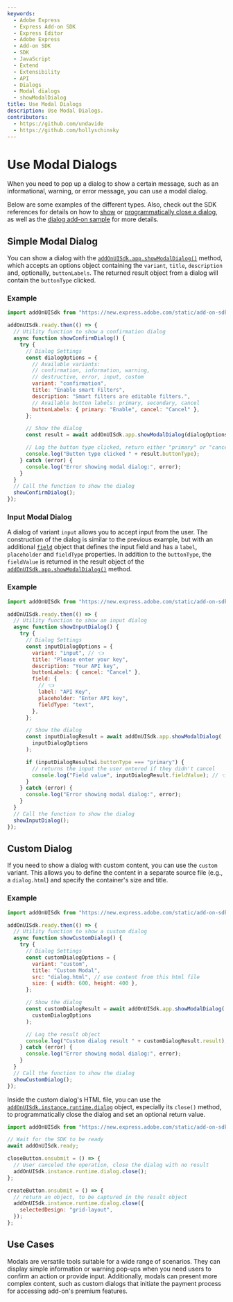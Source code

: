 ```yaml
---
keywords:
  - Adobe Express
  - Express Add-on SDK
  - Express Editor
  - Adobe Express
  - Add-on SDK
  - SDK
  - JavaScript
  - Extend
  - Extensibility
  - API
  - Dialogs
  - Modal dialogs
  - showModalDialog
title: Use Modal Dialogs
description: Use Modal Dialogs.
contributors:
  - https://github.com/undavide
  - https://github.com/hollyschinsky
---
```


# Use Modal Dialogs

When you need to pop up a dialog to show a certain message, such as an informational, warning, or error message, you can use a modal dialog.

Below are some examples of the different types. Also, check out the SDK references for details on how to [show](../../../references/addonsdk/addonsdk-app.md#showmodaldialog) or [programmatically close a dialog](../../../references/addonsdk/runtime-dialog.md#close), as well as the [dialog add-on sample](../../../samples.md#dialog-add-on) for more details.

## Simple Modal Dialog

You can show a dialog with the [`addOnUISdk.app.showModalDialog()`](../../../references/addonsdk/addonsdk-app.md#showmodaldialog) method, which accepts an options object containing the `variant`, `title`, `description` and, optionally, `buttonLabels`. The returned result object from a dialog will contain the `buttonType` clicked.

### Example

```js
import addOnUISdk from "https://new.express.adobe.com/static/add-on-sdk/sdk.js";

addOnUISdk.ready.then(() => {
  // Utility function to show a confirmation dialog
  async function showConfirmDialog() {
    try {
      // Dialog Settings
      const dialogOptions = {
        // Available variants:
        // confirmation, information, warning,
        // destructive, error, input, custom
        variant: "confirmation",
        title: "Enable smart Filters",
        description: "Smart filters are editable filters.",
        // Available button labels: primary, secondary, cancel
        buttonLabels: { primary: "Enable", cancel: "Cancel" },
      };

      // Show the dialog
      const result = await addOnUISdk.app.showModalDialog(dialogOptions);

      // Log the button type clicked, return either "primary" or "cancel"
      console.log("Button type clicked " + result.buttonType);
    } catch (error) {
      console.log("Error showing modal dialog:", error);
    }
  }
  // Call the function to show the dialog
  showConfirmDialog();
});
```

### Input Modal Dialog

A dialog of variant `input` allows you to accept input from the user. The construction of the dialog is similar to the previous example, but with an additional [`field`](../../../references/addonsdk/addonsdk-app.md#field) object that defines the input field and has a `label`, `placeholder` and `fieldType` properties. In addition to the `buttonType`, the `fieldValue` is returned in the result object of the [`addOnUISdk.app.showModalDialog()`](../../../references/addonsdk/addonsdk-app.md#showmodaldialog) method.

### Example

```js
import addOnUISdk from "https://new.express.adobe.com/static/add-on-sdk/sdk.js";

addOnUISdk.ready.then(() => {
  // Utility function to show an input dialog
  async function showInputDialog() {
    try {
      // Dialog Settings
      const inputDialogOptions = {
        variant: "input", // 👈
        title: "Please enter your key",
        description: "Your API key",
        buttonLabels: { cancel: "Cancel" },
        field: {
          // 👈
          label: "API Key",
          placeholder: "Enter API key",
          fieldType: "text",
        },
      };

      // Show the dialog
      const inputDialogResult = await addOnUISdk.app.showModalDialog(
        inputDialogOptions
      );

      if (inputDialogResultwi.buttonType === "primary") {
        // returns the input the user entered if they didn't cancel
        console.log("Field value", inputDialogResult.fieldValue); // 👈
      }
    } catch (error) {
      console.log("Error showing modal dialog:", error);
    }
  }
  // Call the function to show the dialog
  showInputDialog();
});
```

## Custom Dialog

If you need to show a dialog with custom content, you can use the `custom` variant. This allows you to define the content in a separate source file (e.g., a `dialog.html`) and specify the container's size and title.

### Example

```js
import addOnUISdk from "https://new.express.adobe.com/static/add-on-sdk/sdk.js";

addOnUISdk.ready.then(() => {
  // Utility function to show a custom dialog
  async function showCustomDialog() {
    try {
      // Dialog Settings
      const customDialogOptions = {
        variant: "custom",
        title: "Custom Modal",
        src: "dialog.html", // use content from this html file
        size: { width: 600, height: 400 },
      };

      // Show the dialog
      const customDialogResult = await addOnUISdk.app.showModalDialog(
        customDialogOptions
      );

      // Log the result object
      console.log("Custom dialog result " + customDialogResult.result);
    } catch (error) {
      console.log("Error showing modal dialog:", error);
    }
  }
  // Call the function to show the dialog
  showCustomDialog();
});
```

Inside the custom dialog's HTML file, you can use the [`addOnUISdk.instance.runtime.dialog`](../../../references/addonsdk/runtime-dialog.md) object, especially its `close()` method, to programmatically close the dialog and set an optional return value.

```js
import addOnUISdk from "https://new.express.adobe.com/static/add-on-sdk/sdk.js";

// Wait for the SDK to be ready
await addOnUISdk.ready;

closeButton.onsubmit = () => {
  // User canceled the operation, close the dialog with no result
  addOnUISdk.instance.runtime.dialog.close();
};

createButton.onsubmit = () => {
  // return an object, to be captured in the result object
  addOnUISdk.instance.runtime.dialog.close({
    selectedDesign: "grid-layout",
  });
};
```

## Use Cases

Modals are versatile tools suitable for a wide range of scenarios. They can display simple information or warning pop-ups when you need users to confirm an action or provide input. Additionally, modals can present more complex content, such as custom dialogs that initiate the payment process for accessing add-on's premium features.
